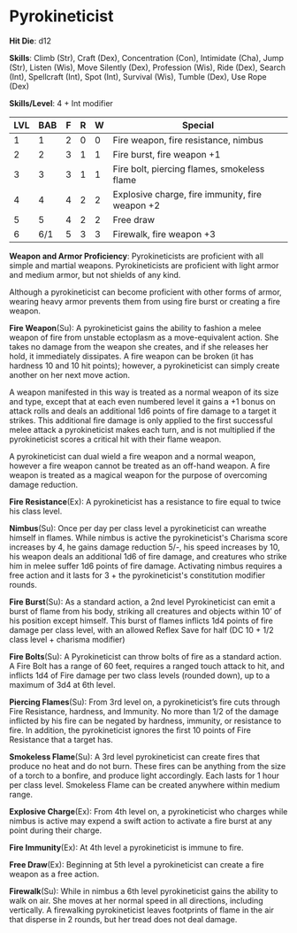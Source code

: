 # Pyrokineticist

**Hit Die**: d12

**Skills**: Climb (Str), Craft (Dex), Concentration (Con), Intimidate (Cha), Jump (Str), Listen (Wis), Move Silently (Dex), Profession (Wis), Ride (Dex), Search (Int), Spellcraft (Int), Spot (Int), Survival (Wis), Tumble (Dex), Use Rope (Dex)

**Skills/Level**: 4 + Int modifier

LVL | BAB | F | R | W | Special 
--- | --- | - | - | - | ------- 
1   | 1   | 2 | 0 | 0 | Fire weapon, fire resistance, nimbus
2   | 2   | 3 | 1 | 1 | Fire burst, fire weapon +1
3   | 3   | 3 | 1 | 1 | Fire bolt, piercing flames, smokeless flame
4   | 4   | 4 | 2 | 2 | Explosive charge, fire immunity, fire weapon +2
5   | 5   | 4 | 2 | 2 | Free draw
6   | 6/1   | 5 | 3 | 3 | Firewalk, fire weapon +3

**Weapon and Armor Proficiency**: Pyrokineticists are proficient with all simple and martial weapons. Pyrokineticists are proficient with light armor and medium armor, but not shields of any kind.

Although a pyrokineticist can become proficient with other forms of armor, wearing heavy armor prevents them from using fire burst or creating a fire weapon.

**Fire Weapon**(Su): A pyrokineticist gains the ability to fashion a melee weapon of fire from unstable ectoplasm as a move-equivalent action. She takes no damage from the weapon she creates, and if she releases her hold, it immediately dissipates. A fire weapon can be broken (it has hardness 10 and 10 hit points); however, a pyrokineticist can simply create another on her next move action.

A weapon manifested in this way is treated as a normal weapon of its size and type, except that at each even numbered level it gains a +1 bonus on attack rolls and deals an additional 1d6 points of fire damage to a target it strikes. This additional fire damage is only applied to the first successful melee attack a pyrokineticist makes each turn, and is not multiplied if the pyrokineticist scores a critical hit with their flame weapon. 

A pyrokineticist can dual wield a fire weapon and a normal weapon, however a fire weapon cannot be treated as an off-hand weapon. A fire weapon is treated as a magical weapon for the purpose of overcoming damage reduction.

**Fire Resistance**(Ex): A pyrokineticist has a resistance to fire equal to twice his class level.

**Nimbus**(Su): Once per day per class level a pyrokineticist can wreathe himself in flames. While nimbus is active the pyrokineticist's Charisma score increases by 4, he gains damage reduction 5/-, his speed increases by 10, his weapon deals an additional 1d6 of fire damage, and creatures who strike him in melee suffer 1d6 points of fire damage. Activating nimbus requires a free action and it lasts for 3 + the pyrokineticist's constitution modifier rounds.

**Fire Burst**(Su): As a standard action, a 2nd level Pyrokineticist can emit a burst of flame from his body, striking all creatures and objects within 10’ of his position except himself. This burst of flames inflicts 1d4 points of fire damage per class level, with an allowed Reflex Save for half (DC 10 + 1/2 class level + charisma modifier)

**Fire Bolts**(Su): A Pyrokineticist can throw bolts of fire as a standard action. A Fire Bolt has a range of 60 feet, requires a ranged touch attack to hit, and inflicts 1d4 of Fire damage per two class levels (rounded down), up to a maximum of 3d4 at 6th level.

**Piercing Flames**(Su): From 3rd level on, a pyrokineticist’s fire cuts through Fire Resistance, hardness, and Immunity. No more than 1/2 of the damage inflicted by his fire can be negated by hardness, immunity, or resistance to fire. In addition, the pyrokineticist ignores the first 10 points of Fire Resistance that a target has.

**Smokeless Flame**(Su): A 3rd level pyrokineticist can create fires that produce no heat and do not burn. These fires can be anything from the size of a torch to a bonfire, and produce light accordingly. Each lasts for 1 hour per class level. Smokeless Flame can be created anywhere within medium range.

**Explosive Charge**(Ex): From 4th level on, a pyrokineticist who charges while nimbus is active may expend a swift action to activate a fire burst at any point during their charge.

**Fire Immunity**(Ex): At 4th level a pyrokineticist is immune to fire.

**Free Draw**(Ex): Beginning at 5th level a pyrokineticist can create a fire weapon as a free action.

**Firewalk**(Su): While in nimbus a 6th level pyrokineticist gains the ability to walk on air. She moves at her normal speed in all directions, including vertically. A firewalking pyrokineticist leaves footprints of flame in the air that disperse in 2 rounds, but her tread does not deal damage.